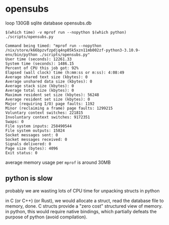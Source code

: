 # opensubs

loop 130GB sqlite database opensubs.db

```
$(which time) -v mprof run --nopython $(which python) ./scripts/opensubs.py

Command being timed: "mprof run --nopython /nix/store/k66bpzvfzpdjq4np05k5xzn11mb002zf-python3-3.10.9-env/bin/python ./scripts/opensubs.py"
User time (seconds): 12261.33
System time (seconds): 1486.15
Percent of CPU this job got: 92%
Elapsed (wall clock) time (h:mm:ss or m:ss): 4:08:49
Average shared text size (kbytes): 0
Average unshared data size (kbytes): 0
Average stack size (kbytes): 0
Average total size (kbytes): 0
Maximum resident set size (kbytes): 56248
Average resident set size (kbytes): 0
Major (requiring I/O) page faults: 1192
Minor (reclaiming a frame) page faults: 1299215
Voluntary context switches: 221815
Involuntary context switches: 9172351
Swaps: 0
File system inputs: 258490544
File system outputs: 15824
Socket messages sent: 0
Socket messages received: 0
Signals delivered: 0
Page size (bytes): 4096
Exit status: 0
```

average memory usage per `mprof` is around 30MB

## python is slow

probably we are wasting lots of CPU time for unpacking structs in python

in C (or C++) (or Rust), we would allocate a struct, read the database file to memory, done.
C structs provide a "zero cost" structured view of memory.
in python, this would require native bindings, which partially defeats the purpose of python (avoid compilation).

